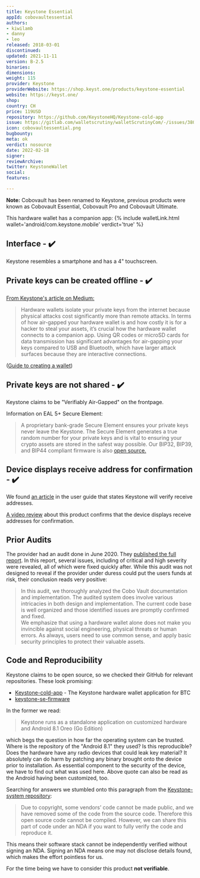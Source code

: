 ```yaml
---
title: Keystone Essential
appId: cobovaultessential
authors:
- kiwilamb
- danny
- leo
released: 2018-03-01
discontinued: 
updated: 2021-11-11
version: B-2.5
binaries: 
dimensions: 
weight: 115
provider: Keystone
providerWebsite: https://shop.keyst.one/products/keystone-essential
website: https://keyst.one/
shop: 
country: CH
price: 119USD
repository: https://github.com/KeystoneHQ/Keystone-cold-app
issue: https://gitlab.com/walletscrutiny/walletScrutinyCom/-/issues/380
icon: cobovaultessential.png
bugbounty: 
meta: ok
verdict: nosource
date: 2022-02-18
signer: 
reviewArchive: 
twitter: KeystoneWallet
social: 
features: 

---
```


**Note:** Cobovault has been renamed to Keystone, previous products were known as Cobovault Essential, Cobovault Pro and Cobovault Ultimate.

This hardware wallet has a companion app: {% include walletLink.html wallet='android/com.keystone.mobile' verdict='true' %}

## Interface - ✔️

Keystone resembles a smartphone and has a 4" touchscreen.

## Private keys can be created offline - ✔️

[From Keystone's article on Medium:](https://blog.keyst.one/keystone-product-design-principles-cd833bc11125)

> Hardware wallets isolate your private keys from the internet because physical attacks cost significantly more than remote attacks. In terms of how air-gapped your hardware wallet is and how costly it is for a hacker to steal your assets, it’s crucial how the hardware wallet connects to a companion app. Using QR codes or microSD cards for data transmission has significant advantages for air-gapping your keys compared to USB and Bluetooth, which have larger attack surfaces because they are interactive connections.

([Guide to creating a wallet](https://support.keyst.one/getting-started/setting-up-keystone-in-5-steps#1.-create-wallet))

## Private keys are not shared - ✔️

Keystone claims to be "Verifiably Air-Gapped" on the frontpage.

Information on EAL 5+ Secure Element:

> A proprietary bank-grade Secure Element ensures your private keys never leave the Keystone. The Secure Element generates a true random number for your private keys and is vital to ensuring your crypto assets are stored in the safest way possible. Our BIP32, BIP39, and BIP44 compliant firmware is also [open source.](https://github.com/KeystoneHQ)

## Device displays receive address for confirmation - ✔️

We found [an article](https://btcguide.github.io/verify-receive-address/keystone) in the user guide that states Keystone will verify receive addresses.

[A video review](https://youtu.be/4KDQqj02KK0?t=1449) about this product confirms that the device displays receive addresses for confirmation. 

## Prior Audits

The provider had an audit done in June 2020. They
[published the full report](https://github.com/KeystoneHQ/Keystone-developer-hub/blob/main/audit-report/cobo_audit_report_2020_09_en_1_0.pdf).
In this report, several issues, including of critical and high severity were
revealed, all of which were fixed quickly after. While this audit was not
designed to reveal if the provider under duress could put the users funds at
risk, their conclusion reads very positive:

> In this audit, we thoroughly analyzed the Cobo Vault documentation and
  implementation. The audited system does involve various intricacies in both
  design and implementation. The current code base is well organized and those
  identified issues are promptly confirmed and fixed.<br>
  We emphasize that using a hardware wallet alone does not make you invincible
  against social engineering, physical threats or human errors. As always, users
  need to use common sense, and apply basic security principles to protect their
  valuable assets.

## Code and Reproducibility

Keystone claims to be open source, so we checked their GitHub for relevant
repositories. These look promising:

* [Keystone-cold-app](https://github.com/KeystoneHQ/Keystone-cold-app-btc) - The Keystone hardware wallet application for BTC
* [keystone-se-firmware](https://github.com/KeystoneHQ/keystone-se-firmware)

In the former we read:

> Keystone runs as a standalone application on customized hardware and Android
  8.1 Oreo (Go Edition)

which begs the question in how far the operating system can be trusted. Where is
the repository of the "Android 8.1" they used? Is this reproducible? Does the
hardware have any radio devices that could leak key material? It absolutely can
do harm by patching any binary brought onto the device prior to installation. As
essential component to the security of the device, we have to find out what was
used here. Above quote can also be read as the Android having been customized,
too.

Searching for answers we stumbled onto this paragraph from the
[Keystone-system repository](https://github.com/KeystoneHQ/Keystone-system):

> Due to copyright, some vendors’ code cannot be made public, and we have
  removed some of the code from the source code. Therefore this open source code
  cannot be compiled. However, we can share this part of code under an NDA if
  you want to fully verify the code and reproduce it.

This means their software stack cannot be independently verified without
signing an NDA. Signing an NDA means one may not disclose details found, which
makes the effort pointless for us.

For the time being we have to consider this product **not verifiable**.
